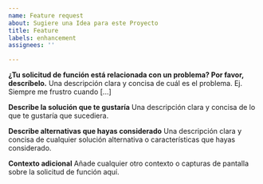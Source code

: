 ```yaml
---
name: Feature request
about: Sugiere una Idea para este Proyecto
title: Feature
labels: enhancement
assignees: ''

---
```


**¿Tu solicitud de función está relacionada con un problema? Por favor, descríbelo.**
Una descripción clara y concisa de cuál es el problema. Ej. Siempre me frustro cuando [...]

**Describe la solución que te gustaría**
Una descripción clara y concisa de lo que te gustaría que sucediera.

**Describe alternativas que hayas considerado**
Una descripción clara y concisa de cualquier solución alternativa o características que hayas considerado.

**Contexto adicional**
Añade cualquier otro contexto o capturas de pantalla sobre la solicitud de función aquí.
